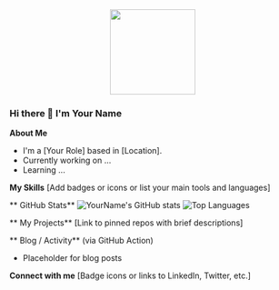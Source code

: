 <!-- Header GIF -->
<div align="center">
  <img src="your-gif-link.gif" height="150" />
</div>

### Hi there 👋 I'm Your Name

**About Me**
-  I'm a [Your Role] based in [Location].
-  Currently working on ...
-  Learning ...

**My Skills**
[Add badges or icons or list your main tools and languages]

** GitHub Stats**
![YourName's GitHub stats](https://github-readme-stats.vercel.app/api?username=YourUsername&show_icons=true&theme=dark)
![Top Languages](https://github-readme-stats.vercel.app/api/top-langs/?username=YourUsername&layout=compact&theme=dark)

** My Projects**
[Link to pinned repos with brief descriptions]

** Blog / Activity** (via GitHub Action)
<!-- blog-posts -->
* Placeholder for blog posts
<!-- /blog-posts -->

**Connect with me**
[Badge icons or links to LinkedIn, Twitter, etc.]
